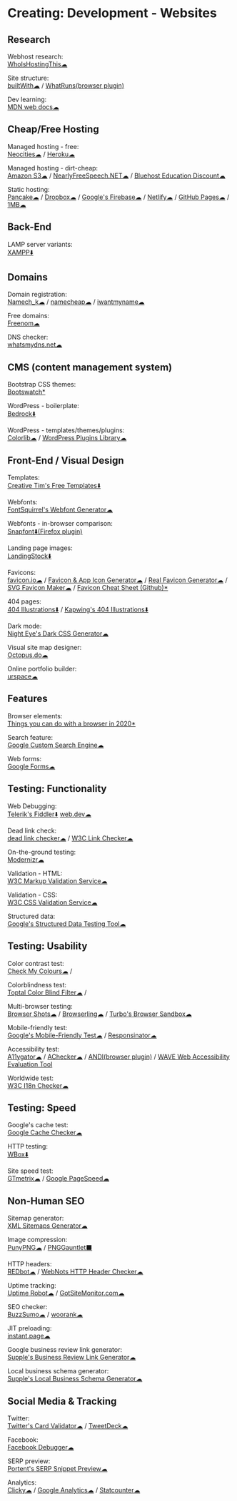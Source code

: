 # Creating: Development - Websites

## Research

Webhost research:  
[WhoIsHostingThis☁](https://www.whoishostingthis.com/)

Site structure:  
[builtWith☁](https://builtwith.com/) / 
[WhatRuns(browser plugin)](https://www.whatruns.com/)

Dev learning:  
[MDN web docs☁](https://developer.mozilla.org/en-US/)

## Cheap/Free Hosting

Managed hosting - free:  
[Neocities☁](https://neocities.org/) / 
[Heroku☁](https://www.heroku.com/)

Managed hosting - dirt-cheap:  
[Amazon S3☁](https://aws.amazon.com/s3/) / 
[NearlyFreeSpeech.NET☁](https://www.nearlyfreespeech.net/) / 
[Bluehost Education Discount☁](https://www.bluehost.com/special/educationspecial)

Static hosting:  
[Pancake☁](https://www.pancake.io/) / 
[Dropbox☁](https://www.dropbox.com/) / 
[Google's Firebase☁](https://firebase.google.com/) / 
[Netlify☁](https://app.netlify.com/) / 
[GitHub Pages☁](https://pages.github.com/) / 
[1MB☁](https://1mb.site/)

## Back-End

LAMP server variants:  
[XAMPP⬇️](https://www.apachefriends.org/index.html)

## Domains

Domain registration:  
[Namech_k☁](https://namechk.com/) / 
[namecheap☁](https://www.namecheap.com/) / 
[iwantmyname☁](https://iwantmyname.com/)

Free domains:  
[Freenom☁](https://www.freenom.com)

DNS checker:  
[whatsmydns.net☁](https://www.whatsmydns.net/)

## CMS (content management system)

Bootstrap CSS themes:  
	[Bootswatch*](https://bootswatch.com/)

WordPress - boilerplate:  
	[Bedrock⬇️](https://roots.io/bedrock/)

WordPress - templates/themes/plugins:  
[Colorlib☁](https://colorlib.com/wp/templates/) / 
[WordPress Plugins Library☁](https://wordpress.org/plugins/)

## Front-End / Visual Design

Templates:  
[Creative Tim's Free Templates⬇️](https://www.creative-tim.com/templates/free)

Webfonts:  
[FontSquirrel's Webfont Generator☁](https://www.fontsquirrel.com/tools/webfont-generator)

Webfonts - in-browser comparison:  
[Snapfont⬇️(Firefox plugin)](https://getsnapfont.com/)

Landing page images:  
[LandingStock⬇️](https://landingstock.com/)

Favicons:  
[favicon.io☁](https://favicon.io/) /	[Favicon & App Icon Generator☁](https://www.favicon-generator.org/) / 
[Real Favicon Generator☁](https://realfavicongenerator.net/) / 
[SVG Favicon Maker☁](https://formito.com/tools/favicon) / 
[Favicon Cheat Sheet (Github)*](http://github.com/audreyr/favicon-cheat-sheet)

404 pages:  
[404 Illustrations⬇️](https://error404.fun/) / 
[Kapwing's 404 Illustrations⬇️](https://www.kapwing.com/404-illustrations)

Dark mode:  
[Night Eye's Dark CSS Generator☁](https://nighteye.app/dark-css-generator/)

Visual site map designer:  
[Octopus.do☁](https://octopus.do/)

Online portfolio builder:  
[urspace☁](https://urspace.io/)

## Features

Browser elements:  
[Things you can do with a browser in 2020*](https://github.com/luruke/browser-2020)

Search feature:  
[Google Custom Search Engine☁](https://cse.google.com/cse/)

Web forms:  
[Google Forms☁](http://forms.google.com/)

## Testing: Functionality

Web Debugging:  
[Telerik's Fiddler⬇️](https://www.telerik.com/fiddler)
[web.dev☁](https://web.dev/)

Dead link check:  
[dead link checker☁](https://www.deadlinkchecker.com/) / 
[W3C Link Checker☁](https://validator.w3.org/checklink)

On-the-ground testing:  
[Modernizr☁](https://modernizr.com/)

Validation - HTML:  
[W3C Markup Validation Service☁](https://validator.w3.org/)

Validation - CSS:  
[W3C CSS Validation Service☁](http://jigsaw.w3.org/css-validator/)

Structured data:  
[Google's Structured Data Testing Tool☁](https://search.google.com/structured-data/testing-tool/u/0/)

## Testing: Usability

Color contrast test:  
[Check My Colours☁](http://www.checkmycolours.com/) / 

Colorblindness test:  
[Toptal Color Blind Filter☁](https://www.toptal.com/designers/colorfilter) / 

Multi-browser testing:  
[Browser Shots☁](http://browsershots.org/) / 
[Browserling☁](https://www.browserling.com/) / 
[Turbo's Browser Sandbox☁](https://turbo.net/browsers)

Mobile-friendly test:  
[Google's Mobile-Friendly Test☁](https://search.google.com/test/mobile-friendly) / 
[Responsinator☁](https://www.responsinator.com/)

Accessibility test:  
[A11ygator☁](https://a11ygator.chialab.io/) / 
[AChecker☁](https://achecker.ca/) / 
[ANDI(browser plugin)](https://www.ssa.gov/accessibility/andi/help/install.html) / 
[WAVE Web Accessibility Evaluation Tool](https://wave.webaim.org/)

Worldwide test:  
[W3C I18n Checker☁](https://validator.w3.org/i18n-checker/)

## Testing: Speed

Google's cache test:  
[Google Cache Checker☁](https://www.webnots.com/seo-tools/google-cache-checker)

HTTP testing:  
[WBox⬇️](http://www.hping.org/wbox/)

Site speed test:  
[GTmetrix☁](https://gtmetrix.com) / 
[Google PageSpeed☁](https://developers.google.com/speed/pagespeed/insights/)

## Non-Human SEO

Sitemap generator:  
[XML Sitemaps Generator☁](https://www.xml-sitemaps.com/)

Image compression:  
[PunyPNG☁](http://punypng.com/) / 
[PNGGauntlet⬛](https://pnggauntlet.com/)

HTTP headers:  
[REDbot☁](https://redbot.org/) / 
[WebNots HTTP Header Checker☁](https://www.webnots.com/seo-tools/http-header-checker/)

Uptime tracking:  
[Uptime Robot☁](https://uptimerobot.com/) / 
[GotSiteMonitor.com☁](https://www.gotsitemonitor.com/)

SEO checker:  
[BuzzSumo☁](https://app.buzzsumo.com/) / 
[woorank☁](https://www.woorank.com/)

JIT preloading:  
[instant.page☁](https://instant.page/)

Google business review link generator:  
[Supple's Business Review Link Generator☁](https://supple.com.au/tools/google-review-link-generator/)

Local business schema generator:  
[Supple's Local Business Schema Generator☁](https://supple.com.au/tools/local-business-schema-generator/)

## Social Media & Tracking

Twitter:  
[Twitter's Card Validator☁](https://cards-dev.twitter.com/validator) / 
[TweetDeck☁](https://tweetdeck.twitter.com/)

Facebook:  
[Facebook Debugger☁](https://developers.facebook.com/tools/debug/)

SERP preview:  
[Portent's SERP Snippet Preview☁](https://www.portent.com/serp-preview-tool/)

Analytics:  
[Clicky☁](https://clicky.com/) / 
[Google Analytics☁](https://analytics.google.com/) / 
[Statcounter☁](https://statcounter.com/)